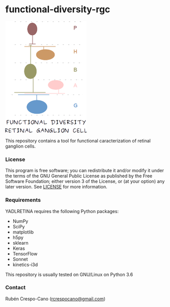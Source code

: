 # functional-diversity-rgc

![fdrgc logo](img/logo.png)

This repository contains a tool for functional caracterization of retinal ganglion cells.


### License
This program is free software; you can redistribute it and/or modify it under the terms of the GNU General Public License as published by the Free Software Foundation; either version 3 of the License, or (at your option) any later version. See [LICENSE](LICENSE) for more information.


### Requirements
YADLRETINA requires the following Python packages:

* NumPy
* SciPy
* matplotlib
* h5py
* sklearn
* Keras
* TensorFlow
* Sonnet
* kinetics-i3d

This repository is usually tested on GNU/Linux on Python 3.6


### Contact
Rubén Crespo-Cano (rcrespocano@gmail.com)
